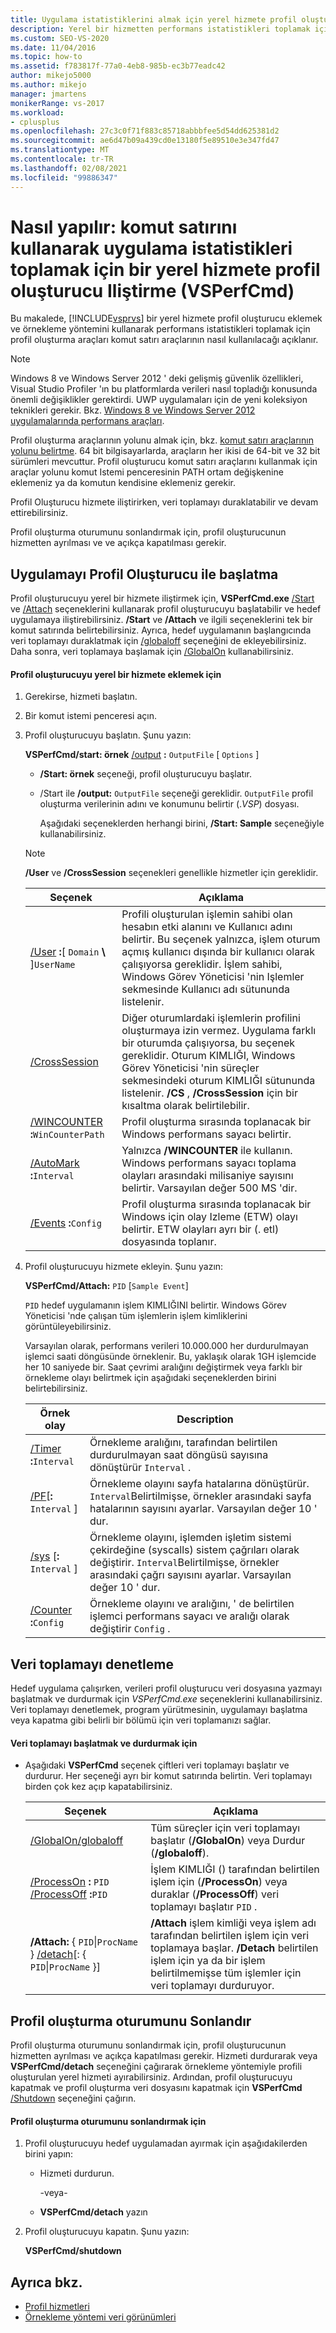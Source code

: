 ```yaml
---
title: Uygulama istatistiklerini almak için yerel hizmete profil oluşturucu iliştirme
description: Yerel bir hizmetten performans istatistikleri toplamak için komut satırından Visual Studio Profil Oluşturma Araçları kullanın.
ms.custom: SEO-VS-2020
ms.date: 11/04/2016
ms.topic: how-to
ms.assetid: f783817f-77a0-4eb8-985b-ec3b77eadc42
author: mikejo5000
ms.author: mikejo
manager: jmartens
monikerRange: vs-2017
ms.workload:
- cplusplus
ms.openlocfilehash: 27c3c0f71f883c85718abbbfee5d54dd625381d2
ms.sourcegitcommit: ae6d47b09a439cd0e13180f5e89510e3e347fd47
ms.translationtype: MT
ms.contentlocale: tr-TR
ms.lasthandoff: 02/08/2021
ms.locfileid: "99886347"
---
```

# <a name="how-to-attach-the-profiler-to-a-native-service-to-collect-application-statistics-by-using-the-command-line-vsperfcmd"></a>Nasıl yapılır: komut satırını kullanarak uygulama istatistikleri toplamak için bir yerel hizmete profil oluşturucu Iliştirme (VSPerfCmd)
Bu makalede, [!INCLUDE[vsprvs](../code-quality/includes/vsprvs_md.md)] bir yerel hizmete profil oluşturucu eklemek ve örnekleme yöntemini kullanarak performans istatistikleri toplamak için profil oluşturma araçları komut satırı araçlarının nasıl kullanılacağı açıklanır.

> [!NOTE]
> Windows 8 ve Windows Server 2012 ' deki gelişmiş güvenlik özellikleri, Visual Studio Profiler 'ın bu platformlarda verileri nasıl topladığı konusunda önemli değişiklikler gerektirdi. UWP uygulamaları için de yeni koleksiyon teknikleri gerekir. Bkz. [Windows 8 ve Windows Server 2012 uygulamalarında performans araçları](../profiling/performance-tools-on-windows-8-and-windows-server-2012-applications.md).
>
> Profil oluşturma araçlarının yolunu almak için, bkz. [komut satırı araçlarının yolunu belirtme](../profiling/specifying-the-path-to-profiling-tools-command-line-tools.md). 64 bit bilgisayarlarda, araçların her ikisi de 64-bit ve 32 bit sürümleri mevcuttur. Profil oluşturucu komut satırı araçlarını kullanmak için araçlar yolunu komut Istemi penceresinin PATH ortam değişkenine eklemeniz ya da komutun kendisine eklemeniz gerekir.

 Profil Oluşturucu hizmete iliştirirken, veri toplamayı duraklatabilir ve devam ettirebilirsiniz.

 Profil oluşturma oturumunu sonlandırmak için, profil oluşturucunun hizmetten ayrılması ve ve açıkça kapatılması gerekir.

## <a name="start-the-application-with-the-profiler"></a>Uygulamayı Profil Oluşturucu ile başlatma
 Profil oluşturucuyu yerel bir hizmete iliştirmek için, **VSPerfCmd.exe** [/Start](../profiling/start.md) ve [/Attach](../profiling/attach.md) seçeneklerini kullanarak profil oluşturucuyu başlatabilir ve hedef uygulamaya iliştirebilirsiniz. **/Start** ve **/Attach** ve ilgili seçeneklerini tek bir komut satırında belirtebilirsiniz. Ayrıca, hedef uygulamanın başlangıcında veri toplamayı duraklatmak için [/globaloff](../profiling/globalon-and-globaloff.md) seçeneğini de ekleyebilirsiniz. Daha sonra, veri toplamaya başlamak için [/GlobalOn](../profiling/globalon-and-globaloff.md) kullanabilirsiniz.

#### <a name="to-attach-the-profiler-to-a-native-service"></a>Profil oluşturucuyu yerel bir hizmete eklemek için

1. Gerekirse, hizmeti başlatın.

2. Bir komut istemi penceresi açın.

3. Profil oluşturucuyu başlatın. Şunu yazın:

    **VSPerfCmd/start: örnek**  [/output](../profiling/output.md) **:** `OutputFile` [ `Options` ]

   - **/Start: örnek** seçeneği, profil oluşturucuyu başlatır.

   - /Start ile **/output:** `OutputFile` seçeneği gereklidir.  `OutputFile` profil oluşturma verilerinin adını ve konumunu belirtir (.*VSP*) dosyası.

     Aşağıdaki seçeneklerden herhangi birini, **/Start: Sample** seçeneğiyle kullanabilirsiniz.

   > [!NOTE]
   > **/User** ve **/CrossSession** seçenekleri genellikle hizmetler için gereklidir.

   | Seçenek | Açıklama |
   | - | - |
   | [/User](../profiling/user-vsperfcmd.md) **:**[ `Domain` **\\** ]`UserName` | Profili oluşturulan işlemin sahibi olan hesabın etki alanını ve Kullanıcı adını belirtir. Bu seçenek yalnızca, işlem oturum açmış kullanıcı dışında bir kullanıcı olarak çalışıyorsa gereklidir. İşlem sahibi, Windows Görev Yöneticisi 'nin Işlemler sekmesinde Kullanıcı adı sütununda listelenir. |
   | [/CrossSession](../profiling/crosssession.md) | Diğer oturumlardaki işlemlerin profilini oluşturmaya izin vermez. Uygulama farklı bir oturumda çalışıyorsa, bu seçenek gereklidir. Oturum KIMLIĞI, Windows Görev Yöneticisi 'nin süreçler sekmesindeki oturum KIMLIĞI sütununda listelenir. **/CS** , **/CrossSession** için bir kısaltma olarak belirtilebilir. |
   | [/WINCOUNTER](../profiling/wincounter.md) **:**`WinCounterPath` | Profil oluşturma sırasında toplanacak bir Windows performans sayacı belirtir. |
   | [/AutoMark](../profiling/automark.md) **:**`Interval` | Yalnızca **/WINCOUNTER** ile kullanın. Windows performans sayacı toplama olayları arasındaki milisaniye sayısını belirtir. Varsayılan değer 500 MS 'dir. |
   | [/Events](../profiling/events-vsperfcmd.md) **:**`Config` | Profil oluşturma sırasında toplanacak bir Windows için olay Izleme (ETW) olayı belirtir. ETW olayları ayrı bir (. etl) dosyasında toplanır. |

4. Profil oluşturucuyu hizmete ekleyin. Şunu yazın:

    **VSPerfCmd/Attach:** `PID` [`Sample Event`]

    `PID` hedef uygulamanın işlem KIMLIĞINI belirtir. Windows Görev Yöneticisi 'nde çalışan tüm işlemlerin işlem kimliklerini görüntüleyebilirsiniz.

    Varsayılan olarak, performans verileri 10.000.000 her durdurulmayan işlemci saati döngüsünde örneklenir. Bu, yaklaşık olarak 1GH işlemcide her 10 saniyede bir. Saat çevrimi aralığını değiştirmek veya farklı bir örnekleme olayı belirtmek için aşağıdaki seçeneklerden birini belirtebilirsiniz.

   |Örnek olay|Description|
   |------------------|-----------------|
   |[/Timer](../profiling/timer.md) **:**`Interval`|Örnekleme aralığını, tarafından belirtilen durdurulmayan saat döngüsü sayısına dönüştürür `Interval` .|
   |[/PF](../profiling/pf.md)[**:** `Interval` ]|Örnekleme olayını sayfa hatalarına dönüştürür. `Interval`Belirtilmişse, örnekler arasındaki sayfa hatalarının sayısını ayarlar. Varsayılan değer 10 ' dur.|
   |[/sys](../profiling/sys-vsperfcmd.md) [**:** `Interval` ]|Örnekleme olayını, işlemden işletim sistemi çekirdeğine (syscalls) sistem çağrıları olarak değiştirir. `Interval`Belirtilmişse, örnekler arasındaki çağrı sayısını ayarlar. Varsayılan değer 10 ' dur.|
   |[/Counter](../profiling/counter.md) **:**`Config`|Örnekleme olayını ve aralığını, ' de belirtilen işlemci performans sayacı ve aralığı olarak değiştirir `Config` .|

## <a name="control-data-collection"></a>Veri toplamayı denetleme
 Hedef uygulama çalışırken, verileri profil oluşturucu veri dosyasına yazmayı başlatmak ve durdurmak için *VSPerfCmd.exe* seçeneklerini kullanabilirsiniz. Veri toplamayı denetlemek, program yürütmesinin, uygulamayı başlatma veya kapatma gibi belirli bir bölümü için veri toplamanızı sağlar.

#### <a name="to-start-and-stop-data-collection"></a>Veri toplamayı başlatmak ve durdurmak için

- Aşağıdaki **VSPerfCmd** seçenek çiftleri veri toplamayı başlatır ve durdurur. Her seçeneği ayrı bir komut satırında belirtin. Veri toplamayı birden çok kez açıp kapatabilirsiniz.

    |Seçenek|Açıklama|
    |------------|-----------------|
    |[/GlobalOn/globaloff](../profiling/globalon-and-globaloff.md)|Tüm süreçler için veri toplamayı başlatır (**/GlobalOn**) veya Durdur (**/globaloff**).|
    |[/ProcessOn](../profiling/processon-and-processoff.md) **:** `PID` [/ProcessOff](../profiling/processon-and-processoff.md) **:**`PID`|İşlem KIMLIĞI () tarafından belirtilen işlem için (**/ProcessOn**) veya duraklar (**/ProcessOff**) veri toplamayı başlatır `PID` .|
    |**/Attach:** { `PID`&#124;`ProcName` } [/detach](../profiling/detach.md)[: { `PID`&#124;`ProcName` }]|**/Attach** işlem kimliği veya işlem adı tarafından belirtilen işlem için veri toplamaya başlar. **/Detach** belirtilen işlem için ya da bir işlem belirtilmemişse tüm işlemler için veri toplamayı durduruyor.|

## <a name="end-the-profiling-session"></a>Profil oluşturma oturumunu Sonlandır
 Profil oluşturma oturumunu sonlandırmak için, profil oluşturucunun hizmetten ayrılması ve açıkça kapatılması gerekir. Hizmeti durdurarak veya **VSPerfCmd/detach** seçeneğini çağırarak örnekleme yöntemiyle profili oluşturulan yerel hizmeti ayırabilirsiniz. Ardından, profil oluşturucuyu kapatmak ve profil oluşturma veri dosyasını kapatmak için **VSPerfCmd** [/Shutdown](../profiling/shutdown.md) seçeneğini çağırın.

#### <a name="to-end-a-profiling-session"></a>Profil oluşturma oturumunu sonlandırmak için

1. Profil oluşturucuyu hedef uygulamadan ayırmak için aşağıdakilerden birini yapın:

    - Hizmeti durdurun.

         -veya-

    - **VSPerfCmd/detach** yazın

2. Profil oluşturucuyu kapatın. Şunu yazın:

     **VSPerfCmd/shutdown**

## <a name="see-also"></a>Ayrıca bkz.
- [Profil hizmetleri](../profiling/command-line-profiling-of-services.md)
- [Örnekleme yöntemi veri görünümleri](../profiling/profiler-sampling-method-data-views.md)
